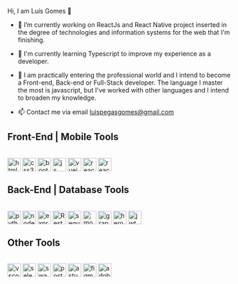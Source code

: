Hi, I am Luís Gomes 👋

- 🔭 I’m currently working on ReactJs and React Native project inserted in the degree of technologies and information systems for the web that I'm finishing.

- 🌱 I'm currently learning Typescript to improve my experience as a developer.

- 👯 I am practically entering the professional world and I intend to become a Front-end, Back-end or Full-Stack developer. The language I master the most is javascript, but I've worked with other languages and I intend to broaden my knowledge.

- 📫 Contact me via email luispegasgomes@gmail.com


## Front-End | Mobile Tools
<div style="display: inline_block;"><br/>
  <img align="center" alt="html5" src="https://img.shields.io/badge/HTML5-E34F36?style=for-the-badge&logo=html5&logoColor=white" height="30"/>
  <img align="center" alt="css3" src="https://img.shields.io/badge/CSS3-1572b6?style=for-the-badge&logo=css3&logoColor=white" height="30"/>
  <img align="center" alt="bootstrap" src="https://img.shields.io/badge/Bootstrap-563D7C?style=for-the-badge&logo=bootstrap&logoColor=white" height="30"/>
  <img align="center" alt="js" src="https://img.shields.io/badge/JavaScript-F7DF1E?style=for-the-badge&logo=javascript&logoColor=black" height="30"/>
  <img align="center" alt="vuejs" src="https://img.shields.io/badge/Vue.js-35495E?style=for-the-badge&logo=vue.js&logoColor=4FC08D" height="30"/>
  <img align="center" alt="react" src="https://img.shields.io/badge/React-20232A?style=for-the-badge&logo=react&logoColor=61DAFB" height="30"/>
  <img align="center" alt="reactnative" src="https://img.shields.io/badge/React_Native-20232A?style=for-the-badge&logo=react&logoColor=61DAFB" height="30"/>
</div>

## Back-End | Database Tools
<div style="display: inline_block"><br/>
  <img align="center" alt="python" src="https://img.shields.io/badge/Python-14354C?style=for-the-badge&logo=python&logoColor=white" height="30"/>
  <img align="center" alt="nodejs" src="https://img.shields.io/badge/Node.js-43853D?style=for-the-badge&logo=node.js&logoColor=white" height="30"/>
  <img align="center" alt="express" src="https://img.shields.io/badge/Express.js-404D59?style=for-the-badge" height="30"/>
  <img align="center" alt="RestApi" src="https://img.shields.io/badge/RestApi-1560bd?style=for-the-badge&logo=RestApi&logoColor=white" height="30"/>
  <img align="center" alt="sequelize" src="https://img.shields.io/badge/sequelize-323330?style=for-the-badge&logo=sequelize&logoColor=blue" height="30"/>
  <img align="center" alt="mongodb" src="https://img.shields.io/badge/MongoDB-4EA94B?style=for-the-badge&logo=mongodb&logoColor=white" height="30"/>
  <img align="center" alt="graphql" src="https://img.shields.io/badge/GraphQL-e535ab?style=for-the-badge&logo=GraphQL&logoColor=white" height="30"/>
  <img align="center" alt="heroku" src="https://img.shields.io/badge/Heroku-430098?style=for-the-badge&logo=heroku&logoColor=white" height="30"/>
  <img align="center" alt="jwt" src="https://img.shields.io/badge/json%20web%20tokens-323330?style=for-the-badge&logo=json-web-tokens&logoColor=pink" height="30"/>
</div>

## Other Tools
<div style="display: inline_block"><br/>
  <img align="center" alt="vscode" src="https://img.shields.io/badge/Visual_Studio_Code-0078D4?style=for-the-badge&logo=visual%20studio%20code&logoColor=white" height="30"/>
  <img align="center" alt="selenium" src="https://img.shields.io/badge/Selenium-04b404?style=for-the-badge&logo=selenium&logoColor=white" height="30"/>
  <img align="center" alt="swagger" src="https://img.shields.io/badge/Swagger-709d04?style=for-the-badge&logo=swagger&logoColor=white" height="30"/>
  <img align="center" alt="postman" src="https://img.shields.io/badge/Postman-ff6c38?style=for-the-badge&logo=postman&logoColor=white" height="30"/>
  <img align="center" alt="astudio" src="https://img.shields.io/badge/Android_Studio-4086f4?style=for-the-badge&logo=android-studio&logoColor=white" height="30"/>
  <img align="center" alt="figma" src="https://img.shields.io/badge/Figma-F24E1E?style=for-the-badge&logo=figma&logoColor=white" height="30"/>
  <img align="center" alt="adobexd" src="https://img.shields.io/badge/Adobe%20XD-470137?style=for-the-badge&logo=Adobe%20XD&logoColor=#FF61F6" height="30"/>
</div>



